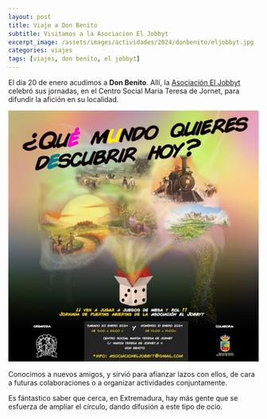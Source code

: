 ```yaml
---
layout: post
title: Viaje a Don Benito
subtitle: Visitamos a la Asociacion El Jobbyt
excerpt_image: /assets/images/actividades/2024/donbenito/eljobbyt.jpg
categories: viajes
tags: [viajes, don benito, el jobbyt]
---
```


El día 20 de enero acudimos a <b>Don Benito</b>. Allí, la [Asociación El Jobbyt](https://asociacioneljobbyt.jimdofree.com/) celebró sus jornadas, en el Centro Social Maria Teresa de Jornet, para difundir la afición en su localidad.

![banner](/assets/images/actividades/2024/donbenito/cartel.jpg)

Conocimos a nuevos amigos, y sirvió para afianzar lazos con ellos, de cara a futuras colaboraciones o a organizar actividades conjuntamente.

Es fántastico saber que cerca, en Extremadura, hay más gente que se esfuerza de ampliar el círculo, dando difusión a este tipo de ocio.



